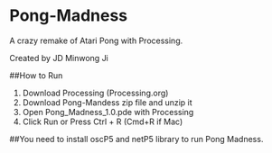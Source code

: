 Pong-Madness
============

A crazy remake of Atari Pong with Processing.

Created by JD Minwong Ji

##How to Run
1. Download Processing (Processing.org)
1. Download Pong-Mandess zip file and unzip it
1. Open Pong_Madness_1.0.pde with Processing
1. Click Run or Press Ctrl + R (Cmd+R if Mac)

##You need to install oscP5 and netP5 library to run Pong Madness.
